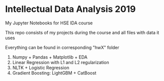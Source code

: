 # Intellectual Data Analysis 2019

My Jupyter Notebooks for HSE IDA course

This repo consists of my projects during the course and all files with data it uses

Everything can be found in corresponding "hwX" folder

1) Numpy + Pandas + Matplotlib + EDA
2) Linear Regression with L1 and L2 regularization
3) NLTK + Logistic Regression
4) Gradient Boosting: LightGBM + CatBoost
